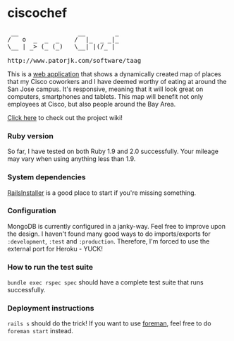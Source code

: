ciscochef
=========

<pre>
 __                __        _
/   o  _  _  _    /  |_  _ _|_
\__ | _> (_ (_)   \__| |(/_ | 

http://www.patorjk.com/software/taag
</pre>

This is a [web application](http://ciscochef.herokuapp.com/) that
shows a dynamically created map of places that my Cisco coworkers
and I have deemed worthy of eating at around the San Jose campus.
It's responsive, meaning that it will look great on computers,
smartphones and tablets. This map will benefit not only employees
at Cisco, but also people around the Bay Area.

[Click here](https://github.com/huangsam/ciscochef/wiki) to check out the project wiki!

### Ruby version

So far, I have tested on both Ruby 1.9 and 2.0 successfully. Your mileage may vary when using anything less than 1.9.

### System dependencies

[RailsInstaller](http://railsinstaller.com/) is a good place to start if you're missing something.

### Configuration

MongoDB is currently configured in a janky-way. Feel free to improve upon the design. I haven't found many good ways to do imports/exports for `:development`, `:test` and `:production`. Therefore, I'm forced to use the external port for Heroku - YUCK!

### How to run the test suite

`bundle exec rspec spec` should have a complete test suite that runs successfully.

### Deployment instructions

`rails s` should do the trick! If you want to use [foreman](https://github.com/ddollar/foreman), feel free to do `foreman start` instead.